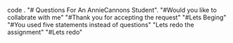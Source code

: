 code .
"# Questions For An AnnieCannons Student".
"#Would you like to collabrate with me"
"#Thank you for accepting the request"
"#Lets Beging"
"#You used five statements instead of questions"
"Lets redo the assignment"
"#Lets redo"
